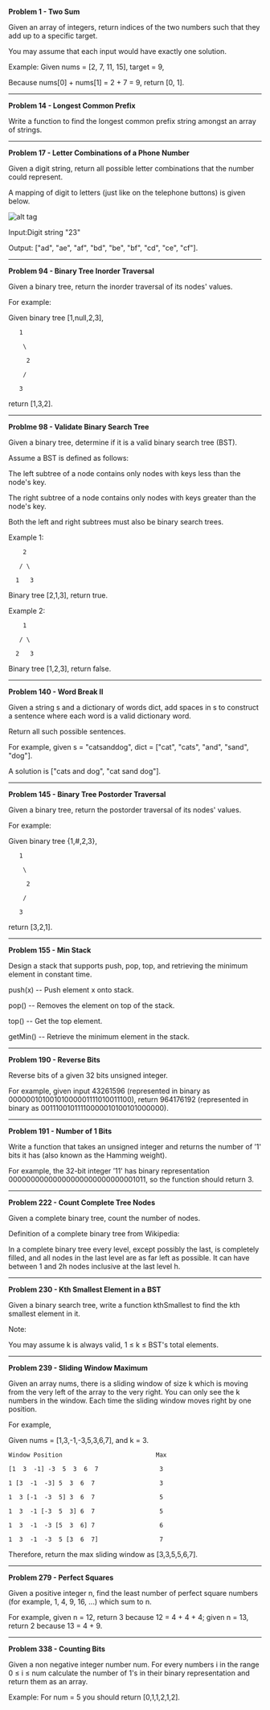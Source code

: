 **Problem 1 - Two Sum**

Given an array of integers, return indices of the two numbers such that they add up to a specific target.

You may assume that each input would have exactly one solution.

Example:
Given nums = [2, 7, 11, 15], target = 9,

Because nums[0] + nums[1] = 2 + 7 = 9,
return [0, 1].

----------------------------------------------------------------------------------------------------------------

**Problem 14 - Longest Common Prefix**

Write a function to find the longest common prefix string amongst an array of strings.

----------------------------------------------------------------------------------------------------------------

**Problem 17 - Letter Combinations of a Phone Number**

Given a digit string, return all possible letter combinations that the number could represent.

A mapping of digit to letters (just like on the telephone buttons) is given below.

![alt tag](http://upload.wikimedia.org/wikipedia/commons/thumb/7/73/Telephone-keypad2.svg/200px-Telephone-keypad2.svg.png)

Input:Digit string "23"

Output: ["ad", "ae", "af", "bd", "be", "bf", "cd", "ce", "cf"].

----------------------------------------------------------------------------------------------------------------

**Problem 94 - Binary Tree Inorder Traversal**

Given a binary tree, return the inorder traversal of its nodes' values.

For example:

Given binary tree [1,null,2,3],

	   1

	    \

	     2

	    /

	   3

return [1,3,2].

----------------------------------------------------------------------------------------------------------------

**Problme 98 - Validate Binary Search Tree**

Given a binary tree, determine if it is a valid binary search tree (BST).

Assume a BST is defined as follows:

The left subtree of a node contains only nodes with keys less than the node's key.

The right subtree of a node contains only nodes with keys greater than the node's key.

Both the left and right subtrees must also be binary search trees.

Example 1:

	    2

	   / \

	  1   3

Binary tree [2,1,3], return true.

Example 2:

	    1

	   / \

	  2   3

Binary tree [1,2,3], return false.

----------------------------------------------------------------------------------------------------------------

**Problem 140 - Word Break II**

Given a string s and a dictionary of words dict, add spaces in s to construct a sentence where each word is a valid dictionary word.

Return all such possible sentences.

For example, given
s = "catsanddog",
dict = ["cat", "cats", "and", "sand", "dog"].

A solution is ["cats and dog", "cat sand dog"].

----------------------------------------------------------------------------------------------------------------

**Problem 145 - Binary Tree Postorder Traversal**

Given a binary tree, return the postorder traversal of its nodes' values.

For example:

Given binary tree {1,#,2,3},

	   1

	    \

	     2

	    /

	   3


return [3,2,1].

----------------------------------------------------------------------------------------------------------------

**Problem 155 - Min Stack**

Design a stack that supports push, pop, top, and retrieving the minimum element in constant time.

push(x) -- Push element x onto stack.

pop() -- Removes the element on top of the stack.

top() -- Get the top element.

getMin() -- Retrieve the minimum element in the stack.

----------------------------------------------------------------------------------------------------------------

**Problem 190 - Reverse Bits**

Reverse bits of a given 32 bits unsigned integer.

For example, given input 43261596 (represented in binary as 00000010100101000001111010011100), return 964176192 (represented in binary as 00111001011110000010100101000000).

----------------------------------------------------------------------------------------------------------------

**Problem 191 - Number of 1 Bits**

Write a function that takes an unsigned integer and returns the number of ’1' bits it has (also known as the Hamming weight).

For example, the 32-bit integer ’11' has binary representation 00000000000000000000000000001011, so the function should return 3.

----------------------------------------------------------------------------------------------------------------

**Problem 222 - Count Complete Tree Nodes**

Given a complete binary tree, count the number of nodes.

Definition of a complete binary tree from Wikipedia:

In a complete binary tree every level, except possibly the last, is completely filled, and all nodes in the last level are as far left as possible. It can have between 1 and 2h nodes inclusive at the last level h.

----------------------------------------------------------------------------------------------------------------

**Problem 230 - Kth Smallest Element in a BST**

Given a binary search tree, write a function kthSmallest to find the kth smallest element in it.

Note:

You may assume k is always valid, 1 ≤ k ≤ BST's total elements.

----------------------------------------------------------------------------------------------------------------

**Problem 239 - Sliding Window Maximum**

Given an array nums, there is a sliding window of size k which is moving from the very left of the array to the very right. You can only see the k numbers in the window. Each time the sliding window moves right by one position.

For example,

Given nums = [1,3,-1,-3,5,3,6,7], and k = 3.

	Window Position                          Max

	[1  3  -1] -3  5  3  6  7           	  3

	1 [3  -1  -3] 5  3  6  7           	      3

	1  3 [-1  -3  5] 3  6  7           	      5

	1  3  -1 [-3  5  3] 6  7           	      5

	1  3  -1  -3 [5  3  6] 7           	      6

	1  3  -1  -3  5 [3  6  7]          	      7

Therefore, return the max sliding window as [3,3,5,5,6,7].

----------------------------------------------------------------------------------------------------------------

**Problem 279 - Perfect Squares**

Given a positive integer n, find the least number of perfect square numbers (for example, 1, 4, 9, 16, ...) which sum to n.

For example, given n = 12, return 3 because 12 = 4 + 4 + 4; given n = 13, return 2 because 13 = 4 + 9.

----------------------------------------------------------------------------------------------------------------

**Problem 338 - Counting Bits**

Given a non negative integer number num. For every numbers i in the range 0 ≤ i ≤ num calculate the number of 1's in their binary representation and return them as an array.

Example:
For num = 5 you should return [0,1,1,2,1,2].